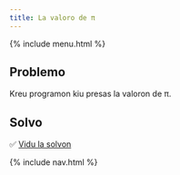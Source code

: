```yaml
---
title: La valoro de π
---
```


{% include menu.html %}

## Problemo

Kreu programon kiu presas la valoron de π.

## Solvo

✅ [Vidu la solvon](solution)

{% include nav.html %}